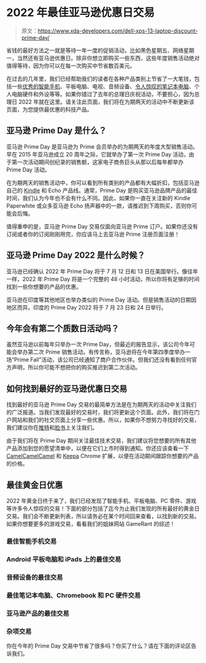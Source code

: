 # 2022 年最佳亚马逊优惠日交易

> 原文：<https://www.xda-developers.com/dell-xps-13-laptop-discount-prime-day/>

省钱的最好方法之一就是等待一年一度的促销活动，比如黑色星期五、网络星期一，当然还有亚马逊优惠日。除非你想立即购买一些东西，这些年度销售活动绝对值得等待，因为你可以在每一次购买中节省数百美元。

在过去的几年里，我们已经帮助我们的读者在各种产品类别上节省了一大笔钱，包括一些[优秀的智能手机](https://www.xda-developers.com/best-phones/)、平板电脑、电视、音频设备、[令人惊叹的笔记本电脑](https://www.xda-developers.com/best-laptops/)、个人电脑硬件和外设等等。如果你错过了去年的总理日庆祝活动，不要担心，因为总理日 2022 年就在这里。请关注此页面，我们将在为期两天的活动中不断更新该页面，为您提供最优惠的科技产品。

## 亚马逊 Prime Day 是什么？

亚马逊 Prime Day 是亚马逊为 Prime 会员举办的为期两天的年度大型销售活动。早在 2015 年亚马逊成立 20 周年之际，它就举办了第一次 Prime Day 活动，由于第一次活动期间创纪录的销售额，这家电子商务巨头从那以后每年都举办 Prime Day 活动。

在为期两天的销售活动中，你可以看到所有类别的产品都有大幅折扣，包括亚马逊自己的 [Kindle](https://www.xda-developers.com/best-amazon-kindle-ereader/) 和 Echo 产品线。通常，Prime Day 是购买亚马逊品牌产品的最佳时间，我们认为今年也不会有什么不同。因此，如果你一直在关注新的 Kindle Paperwhite 或众多亚马逊 Echo 扬声器中的一款，请推迟到下周购买，否则你可能会后悔。

值得重申的是，亚马逊 Prime Day 交易仅面向亚马逊 Prime 订户。如果你还没有订阅或者你的订阅刚刚用完，你应该马上去亚马逊 Prime 注册页面注册！

## 亚马逊 Prime Day 2022 是什么时候？

亚马逊已经确认 2022 年 Prime Day 将于 7 月 12 日和 13 日在美国举行。像往年一样，2022 年 Prime Day 将是一个完整的 48 小时活动，所以你将有足够的时间找到一些你想要的产品的优惠。

亚马逊在印度等其他地区也举办类似的 Prime Day 活动。但是销售活动的日期因地区而异。印度的 Prime Day 2022 将于 7 月 23 日和 24 日举行。

## 今年会有第二个质数日活动吗？

虽然亚马逊以前每年只举办一次 Prime Day，但最近的报告显示，该公司今年可能会举办第二次 Prime 销售活动。有传言称，亚马逊将在今年第四季度举办一场“Prime Fall”活动，该公司已经通知了商户合作伙伴。但我们还没有看到任何官方声明，所以你可能不想把你的购买推迟到第二次活动。

## 如何找到最好的亚马逊优惠日交易

找到最好的亚马逊 Prime Day 交易的最简单方法是在为期两天的活动中关注我们的广泛报道。当我们发现最好的交易时，我们将更新这个页面。此外，我们将在门户网站和我们的社交页面上分享一些优惠。所以，如果你不想努力寻找好的交易，我们建议你在[推特](https://twitter.com/xdadevelopers)和[脸书](https://www.facebook.com/xda.developers)上关注我们。

由于我们将在 Prime Day 期间关注最佳技术交易，我们建议将您想要的所有其他产品添加到您的愿望清单中，以便在它们上市时得到通知。你还应该查看一下 [CamelCamelCamel](https://chrome.google.com/webstore/detail/the-camelizer/ghnomdcacenbmilgjigehppbamfndblo?hl=en) 和 [Keepa](https://chrome.google.com/webstore/detail/keepa-amazon-price-tracke/neebplgakaahbhdphmkckjjcegoiijjo?hl=en) Chrome 扩展，以便在活动期间跟踪你想要的产品的价格。

## 最佳黄金日优惠

2022 年黄金日终于来了，我们已经发现了智能手机、平板电脑、PC 零件、游戏等许多令人惊叹的交易！下面的部分包括了迄今为止我们发现的所有最好的黄金日交易。我们会不断更新列表，所以请务必在某个时间回来查看，以找到新的交易。如果你想要更多的游戏交易，看看我们的姐妹网站 GameRant 的综述！

### 最佳智能手机交易

### Android 平板电脑和 iPads 上的最佳交易

### 音频设备的最佳交易

### 最佳笔记本电脑、Chromebook 和 PC 硬件交易

### 亚马逊产品的最佳交易

### 杂项交易

你在今年的 Prime Day 交易中节省了很多吗？你买了什么？请在下面的评论区告诉我们。